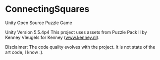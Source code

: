 # ConnectingSquares

Unity Open Source Puzzle Game

Unity Version 5.5.4p4
This project uses assets from Puzzle Pack II by Kenney Vleugels for Kenney (www.kenney.nl).

Disclaimer: The code quality evolves with the project. It is not state of the art code, I know :).